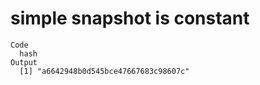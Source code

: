 # simple snapshot is constant

    Code
      hash
    Output
      [1] "a6642948b0d545bce47667683c98607c"

